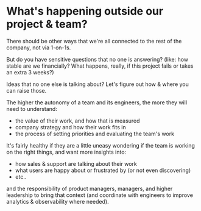 # What's happening outside our project & team?

There should be other ways that we're all connected to the rest of the company, not via 1-on-1s.

But do you have sensitive questions that no one is answering? (like: how stable are we financially? What happens, really, if this project fails or takes an extra 3 weeks?)

Ideas that no one else is talking about? Let's figure out how & where you can raise those.

The higher the autonomy of a team and its engineers, the more they will need to understand:
* the value of their work, and how that is measured
* company strategy and how their work fits in
* the process of setting priorities and evaluating the team's work

It's fairly healthy if they are a little uneasy wondering if the team is working on the right things,
and want more insights into:
* how sales & support are talking about their work
* what users are happy about or frustrated by (or not even discovering)
* etc..

and the responsibility of product managers, managers, and higher leadership to bring that context
(and coordinate with engineers to improve analytics & observability where needed).
